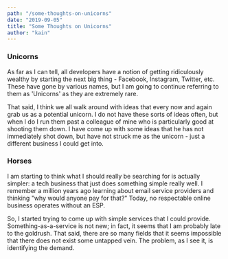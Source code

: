 ```yaml
---
path: "/some-thoughts-on-unicorns"
date: "2019-09-05"
title: "Some Thoughts on Unicorns"
author: "kain"
---
```


### Unicorns

As far as I can tell, all developers have a notion of getting ridiculously wealthy by starting the next big thing - Facebook, Instagram, Twitter, etc. These have gone by various names, but I am going to continue referring to them as 'Unicorns' as they are extremely rare.

That said, I think we all walk around with ideas that every now and again grab us as a potential unicorn. I do not have these sorts of ideas often, but when I do I run them past a colleague of mine who is particularly good at shooting them down. I have come up with some ideas that he has not immediately shot down, but have not struck me as the unicorn - just a different business I could get into.

### Horses

I am starting to think what I should really be searching for is actually simpler: a tech business that just does something simple really well. I remember a million years ago learning about email service providers and thinking "why would anyone pay for that?" Today, no respectable online business operates without an ESP.

So, I started trying to come up with simple services that I could provide. Something-as-a-service is not new; in fact, it seems that I am probably late to the goldrush. That said, there are so many fields that it seems impossible that there does not exist some untapped vein. The problem, as I see it, is identifying the demand.
